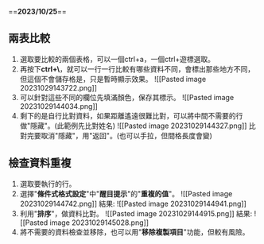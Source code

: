 ==**2023/10/25**==

## 兩表比較
1. 選取要比較的兩個表格，可以一個ctrl+a，一個ctrl+遊標選取。
2. 再按下**ctrl+\\**，就可以一行一行比較有哪些資料不同，會標出那些地方不同，但這個不會儲存格是，只是暫時顯示效果。
	![[Pasted image 20231029143722.png]]
3. 可以針對這些不同的欄位先填滿顏色，保存其標示。
	![[Pasted image 20231029144034.png]]
4. 剩下的是自行比對資料，如果距離遙遠很難比對，可以將中間不需要的行做"隱藏"。(此範例先比對姓名)
	![[Pasted image 20231029144327.png]]
	比對完要取消"隱藏"，用"返回"。(也可以手拉，但間格長度會變)


## 檢查資料重複
1. 選取要執行的行。
2. 選擇"**條件式格式設定**"中"**醒目提示**"的"**重複的值**"。
	![[Pasted image 20231029144742.png]]
	結果:
	![[Pasted image 20231029144941.png]]
3. 利用"**排序**"，做資料比對。
	![[Pasted image 20231029144915.png]]
	結果:
	![[Pasted image 20231029145028.png]]
4. 將不需要的資料檢查並移除，也可以用"**移除複製項目**"功能，但較有風險。